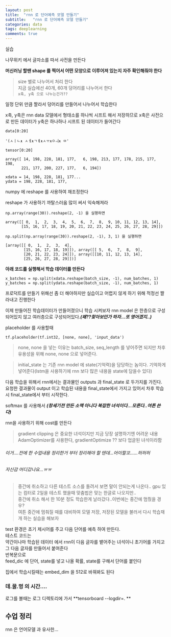 ```yaml
---
layout: post
title:  "rnn 로 단어예측 모델 만들기"
subtitle:   "rnn 로 단어예측 모델 만들기"
categories: data
tags: deeplearning
comments: true
---
```


실습

나무위키 에서 글자소를 따서 사전을 만든다

**머신러닝 할땐 shape 를 찍어서 어떤 모양으로 이루어져 있는지 자주 확인해줘야 한다**

>size 별로 나누어서 처리 한다 <br>
>지금 실습에선 40개, 60개 덩어리를 나누어서 한다<br>
```x축, y축 으로 나누는건가??```

일정 단위 만큼 짤라서 덩어리를 만들어서 나누어서 학습한다

x축, y축은 rnn data 모델에서 형태소를 하나씩 시프트 해서 저장하므로
x축은 사전으로 만든 데이터가
y축은 하나하나 시프트 된 데이터가 들어간다


```
data[0:20]

'(ㅅㅣㄴᴥ ㅅㅔᴥㄱㅖᴥㅅㅜᴥㅇㅢᴥ ㅁ'

tensor[0:20]

array([ 14, 198, 228, 181, 177,   6, 198, 213, 177, 178, 215, 177, 198,
       221, 177, 200, 227, 177,   6, 194])

xdata = 14, 198, 228, 181, 177...
ydata = 198, 228, 181, 177,   
```   

numpy 에 reshape 를 사용하여 재조정한다

reshape 가 사용하기 까탈스러움 많이 써서 익숙해져라

```
np.array(range(30)).reshape(2, -1) 을 실행하면

array([[ 0,  1,  2,  3,  4,  5,  6,  7,  8,  9, 10, 11, 12, 13, 14],
       [15, 16, 17, 18, 19, 20, 21, 22, 23, 24, 25, 26, 27, 28, 29]])

np.split(np.array(range(30)).reshape(2, -1), 3, 1) 을 실행하면

[array([[ 0,  1,  2,  3,  4],
        [15, 16, 17, 18, 19]]), array([[ 5,  6,  7,  8,  9],
        [20, 21, 22, 23, 24]]), array([[10, 11, 12, 13, 14],
        [25, 26, 27, 28, 29]])]
```

**아래 코드를 실행해서 학습 데이터를 만든다**

```
x_batches = np.split(xdata.reshape(batch_size, -1), num_batches, 1)
y_batches = np.split(ydata.reshape(batch_size, -1), num_batches, 1)
```

프로덕트를 만들기 위해선 좀 더 해야하지만 실습이고 어렵지 않게 하기 위해 적정선 짤라내고 진행한다

이제 만들어진 학습데이터가 만들어졌으니 학습 시켜보자
rnn model 은 한층으로 구성되어있지 않고 여러층으로 구성되어있다.***(왜??찾아보던가 하자...또 영어겠지..)***

placeholder 를 사용할때
```
tf.placeholder(tf.int32, [none, none], 'input_data')
```

>none, none 을 넣는 이유는 batch_size, seq_length 를 넣어주면 되지만 차후 유용성을 위해 none, none 으로 넣어준다.

>initial_state 는 기존 rnn model 에 state(기억력)을 담당하는 놈이다. 기억하게 넣어준다(lstm을 사용하기에 rnn 보다 많은 내용을 state에 담을수 있다)

다음 학습을 위해서 rnn에서는 결과물인 outputs 과 final_state 로 두가지를 가진다.
요청한 결과물이 output 이고 학습된 내용을 final_state에서 가지고 있어서 차후 학습시 final_state에서 부터 시작한다.


softmax 를 사용해서 ***(창세기전 만든 소맥 아니다 복잡한 녀석이다...모른다..여튼 쓴다)***

rnn을 사용하기 위해 cost를 만든다

>gradient clipping 은 중요한 녀석이지만 지금 당장 설명하기엔 어려운 내용
>AdamOptimizer를 사용한다, gradientOptimize ?? 보다 업글된 녀석이라함


###### 이거....전에 한 수업내용 정리한거 부터 정리해야 할 텐데...어이할꼬......허허허
###### 자신감 어디갔나요...ㅠㅠ


>중간에 취소하고 다른 테스트 소스를 돌려서 보면
말이 안되는게 나온다.. gpu 있는 컴터로 2일을 테스트 했을때 맞춤법은 맞는 한글로 나오지만..<br>
중간에 취소 해서 한 10분 정도 학습한게 날라갔다..이번에는 중간에 멈췄을 경우?<br> 여튼 중간에 멈춰질 때를 대비하여 모델 저장, 저장된 모델을 불러서 다시 학습재개 하는 실습을 해보자

test 환경은 초기 제시어를 주고 다음 단어를 예측 하여 만든다. <br>
테스트 코드는 <br>
약간이나마 학습된 데이터 에서 rnn이 다음 글자를 뱉어주는 녀석이니  초기어를 가지고 그 다음 글자를 만들어서 붙여준다  <br>
반복문으로 <br>
feed_dic 에 단어, state를 넣고
나올 확률, state를 구해서 단어를 붙인다

집에서 학습시킬때는 embed_dim 을 512로 바꿔봐도 된다

### 데.꿀.멍 의 시간....



로그를 볼때는 로그 디렉토리에 가서 **tensorboard --logdir=. **


## 수업 정리

rnn 은 언어모델 과 유사한...
